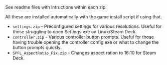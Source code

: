 See readme files with intructions within each zip. 

All these are installed automatically with the game install script if using that.

- `settings.zip` - Preconfigured settings for various resolutions. Useful for those struggling to open Settings.exe on Linux/Steam Deck.
- `controller.zip` - Various controller button prompts. Useful for those having trouble opening the controller config exe or what to change the button prompts quickly.
- `SPFL_AspectRatio_Fix.zip` - Changes aspect ration to 16:10 for Steam Deck. 